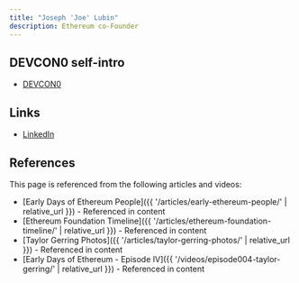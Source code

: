 ```yaml
---
title: "Joseph 'Joe' Lubin"
description: Ethereum co-Founder
---
```


## DEVCON0 self-intro

- [DEVCON0](https://youtu.be/_BvvUlKDqp0?t=29m7s)

## Links

- [LinkedIn](https://www.linkedin.com/in/joseph-lubin-48406489/)

## References

This page is referenced from the following articles and videos:

- [Early Days of Ethereum People]({{ '/articles/early-ethereum-people/' | relative_url }}) - Referenced in content
- [Ethereum Foundation Timeline]({{ '/articles/ethereum-foundation-timeline/' | relative_url }}) - Referenced in content
- [Taylor Gerring Photos]({{ '/articles/taylor-gerring-photos/' | relative_url }}) - Referenced in content
- [Early Days of Ethereum - Episode IV]({{ '/videos/episode004-taylor-gerring/' | relative_url }}) - Referenced in content